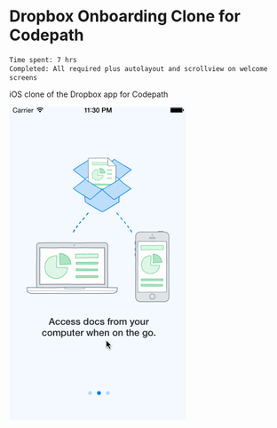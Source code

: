 Dropbox Onboarding Clone for Codepath
=============

```
Time spent: 7 hrs
Completed: All required plus autolayout and scrollview on welcome screens
```

iOS clone of the Dropbox app for Codepath

![Dropbox gif](/walkthrough.gif?raw=true "Dropbox Gif")
